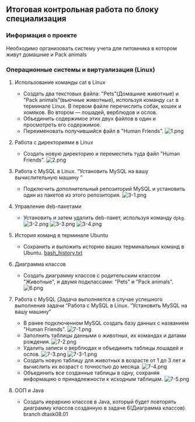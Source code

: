 ## Итоговая контрольная работа по блоку специализация

### Информация о проекте
Необходимо организовать систему учета для питомника в котором живут домашние и Pack animals

### Операционные системы и виртуализация (Linux)

1. Использование команды cat в Linux
    + Создать два текстовых файла: "Pets"(Домашние животные) и "Pack animals"(вьючные животные), используя команду `cat` в терминале Linux. В первом файле перечислить собак, кошек и хомяков. Во втором — лошадей, верблюдов и ослов.
    + Объединить содержимое этих двух файлов в один и просмотреть его содержимое.
    + Переименовать получившийся файл в "Human Friends".
   ![1.png](screenshot%2F1.png)

2. Работа с директориями в Linux
    + Создать новую директорию и переместить туда файл "Human Friends".
   ![2.png](screenshot%2F2.png)
   
3. Работа с MySQL в Linux. “Установить MySQL на вашу вычислительную машину ”
    + Подключить дополнительный репозиторий MySQL и установить один из пакетов из этого репозитория.
   ![3-1.png](screenshot%2F3-1.png)

4. Управление deb-пакетами
    + Установить и затем удалить deb-пакет, используя команду `dpkg`.
   ![3-2.png](screenshot%2F3-2.png)
   ![3-3.png](screenshot%2F3-3.png) 
   ![3-4.png](screenshot%2F3-4.png)

5. История команд в терминале Ubuntu
    + Сохранить и выложить историю ваших терминальных команд в Ubuntu.
   [bash_history.txt](screenshot%2Fbash_history.txt)
   
6. Диаграмма классов
    + Создать диаграмму классов с родительским классом "Животные", и двумя подклассами: "Pets" и "Pack animals".
    ![6.png](screenshot%2F6.png)

7. Работа с MySQL (Задача выполняется в случае успешного выполнения задачи “Работа с MySQL в Linux. “Установить MySQL на вашу машину”
   + В ранее подключенном MySQL создать базу данных с названием "Human Friends".
   ![7-1.png](screenshot%2F7-1.png)
   + Заполнить таблицы данными о животных, их командах и датами рождения.
   ![7-2.png](screenshot%2F7-2.png)
   + Удалить записи о верблюдах и объединить таблицы лошадей и ослов.
   ![7-3.png](screenshot%2F7-3.png)
   ![7-3-1.png](screenshot%2F7-3-1.png)
   + Создать новую таблицу для животных в возрасте от 1 до 3 лет и вычислить их возраст с точностью до месяца.
   ![7-4.png](screenshot%2F7-4.png)
   + Объединить все созданные таблицы в одну, сохраняя информацию о принадлежности к исходным таблицам.
   ![7-5.png](screenshot%2F7-5.png)

8. ООП и Java
   + Создать иерархию классов в Java, который будет повторять диаграмму классов созданную в задаче 6(Диаграмма классов).
   branch dtask08.01